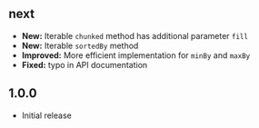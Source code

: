## next

- **New:** Iterable `chunked` method has additional parameter `fill`
- **New:** Iterable `sortedBy` method 
- **Improved:** More efficient implementation for `minBy` and `maxBy`
- **Fixed:** typo in API documentation


## 1.0.0

* Initial release